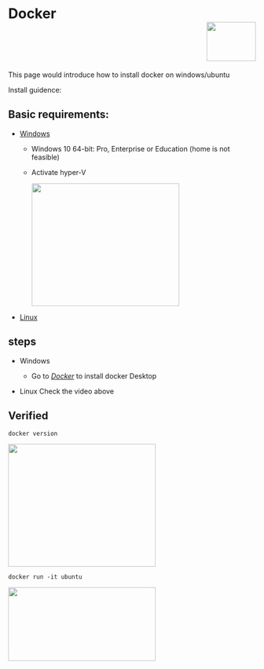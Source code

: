# Docker <div align=right><image width=100 height=80 src=https://github.com/wushoucheng30510/Docker/blob/main/pictures/homepage-docker-logo.png ></div>

This page would introduce how to install docker on windows/ubuntu

Install guidence: 
## Basic requirements:
- [Windows](https://www.youtube.com/watch?v=bP0uGUpw_Mo&ab_channel=%E6%AD%90%E9%8E%A7%E8%B1%AA)
       
    - Windows 10 64-bit: Pro, Enterprise or Education (home is not feasible)
    - Activate hyper-V
        
        <div><image width=300 height=250 src=https://github.com/wushoucheng30510/Docker/blob/main/pictures/hyper-v.png ></div>
            
- [Linux](https://www.youtube.com/watch?v=X6sk3OxZkRY&list=PLliocbKHJNwubNT2oK-xlB1GXTXuLFb0I&index=2&ab_channel=%E5%B0%8F%E9%A9%AC%E6%8A%80%E6%9C%AF)
    
## steps
- Windows
    - Go to [*Docker*](https://docs.docker.com/desktop/install/windows-install/) to install docker Desktop

- Linux
    Check the video above    
                
## Verified
            
```shell
docker version
```
            
<image width=300 height=250 src=https://github.com/wushoucheng30510/Docker/blob/main/pictures/docker%20version.png>
    
```shell
docker run -it ubuntu
```
<image width=300 height=150 src=https://github.com/wushoucheng30510/Docker/blob/main/pictures/docker%20run%20ubuntu.png>
            
            
